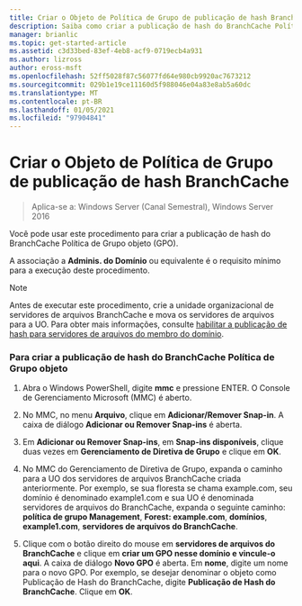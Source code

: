 ```yaml
---
title: Criar o Objeto de Política de Grupo de publicação de hash BranchCache
description: Saiba como criar a publicação de hash do BranchCache Política de Grupo objeto (GPO).
manager: brianlic
ms.topic: get-started-article
ms.assetid: c3d33bed-83ef-4eb8-acf9-0719ecb4a931
ms.author: lizross
author: eross-msft
ms.openlocfilehash: 52ff5028f87c56077fd64e980cb9920ac7673212
ms.sourcegitcommit: 029b1e19ce11160d5f988046e04a83e8ab5a60dc
ms.translationtype: MT
ms.contentlocale: pt-BR
ms.lasthandoff: 01/05/2021
ms.locfileid: "97904841"
---
```

# <a name="create-the-branchcache-hash-publication-group-policy-object"></a>Criar o Objeto de Política de Grupo de publicação de hash BranchCache

>Aplica-se a: Windows Server (Canal Semestral), Windows Server 2016

Você pode usar este procedimento para criar a publicação de hash do BranchCache Política de Grupo objeto (GPO).

A associação a **Adminis. do Domínio** ou equivalente é o requisito mínimo para a execução deste procedimento.

> [!NOTE]
> Antes de executar este procedimento, crie a unidade organizacional de servidores de arquivos BranchCache e mova os servidores de arquivos para a UO. Para obter mais informações, consulte [habilitar a publicação de hash para servidores de arquivos do membro do domínio](../../branchcache/deploy/Enable-Hash-Publication-for-Domain-Member-File-Servers.md).

### <a name="to-create-the-branchcache-hash-publication-group-policy-object"></a>Para criar a publicação de hash do BranchCache Política de Grupo objeto

1.  Abra o Windows PowerShell, digite **mmc** e pressione ENTER. O Console de Gerenciamento Microsoft (MMC) é aberto.

2.  No MMC, no menu **Arquivo**, clique em **Adicionar/Remover Snap-in**. A caixa de diálogo **Adicionar ou Remover Snap-ins** é aberta.

3.  Em **Adicionar ou Remover Snap-ins**, em **Snap-ins disponíveis**, clique duas vezes em **Gerenciamento de Diretiva de Grupo** e clique em **OK**.

4.  No MMC do Gerenciamento de Diretiva de Grupo, expanda o caminho para a UO dos servidores de arquivos BranchCache criada anteriormente. Por exemplo, se sua floresta se chama example.com, seu domínio é denominado example1.com e sua UO é denominada servidores de arquivos do BranchCache, expanda o seguinte caminho: **política de grupo Management**, **Forest: example.com**, **domínios**, **example1.com**, **servidores de arquivos do BranchCache**.

5.  Clique com o botão direito do mouse em **servidores de arquivos do BranchCache** e clique em **criar um GPO nesse domínio e vincule-o aqui**. A caixa de diálogo **Novo GPO** é aberta. Em **nome**, digite um nome para o novo GPO. Por exemplo, se desejar denominar o objeto como Publicação de Hash do BranchCache, digite **Publicação de Hash do BranchCache**. Clique em **OK**.



